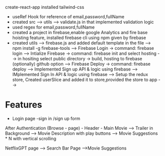 create-react-app
installed tailwind-css
- useRef Hook for reference of email,password,fullName
- created src --> utils --> validate.js in that implemented validation logic
- used regex for email,password,fullName
- created a project in firebase,enable google Analytics and fire base hoisting feature, installed firebase cli using npm given by firebase
- created utils --> firebase.js and added default template in the file
--> npm install -g firebase-tools
--> Firebase Login -> command: firebase login 
--> Intialize Firebase -> command: firebase init and select hosting
-->  in hositing select public directory -> build, hosting to firebase (optionally) github option
--> Firebase Deploy -> command: firebase deploy
--> Implemented Sign up API & logic using firebase
--> IMplemented Sign In API & logic  using firebase
--> Setup the redux store, Created userSlice and added it to store,provided the store to app
--> 




# Features 
- Login page
    -sign in /sign up form
    
    

After Authentication
(Browse - page)
    - Header
    - Main Movie
    --> Trailer in Background
    --> Movie Description with play buttons
    --> Movie Suggestions * N with vertical scrolling

NetflixGPT page
--> Search Bar Page
-->Movie Suggestions

